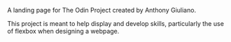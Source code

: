A landing page for The Odin Project created by Anthony Giuliano.

This project is meant to help display and develop skills, particularly
the use of flexbox when designing a webpage.